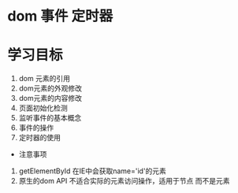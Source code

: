 # dom 事件 定时器

# 学习目标
1. dom 元素的引用
2. dom元素的外观修改
3. dom元素的内容修改
4. 页面初始化检测
5. 监听事件的基本概念
6. 事件的操作
7. 定时器的使用

- 注意事项
1. getElementById 在IE中会获取name='id'的元素
2. 原生的dom API 不适合实际的元素访问操作，适用于节点
   而不是元素
	